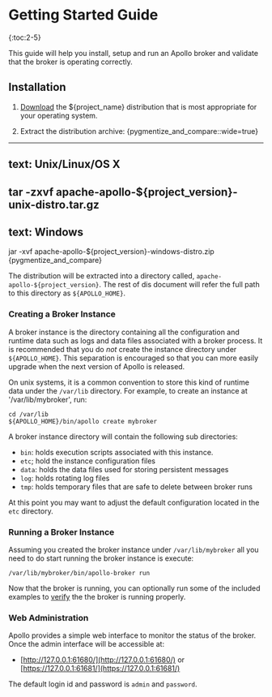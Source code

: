 <!--
  Licensed to the Apache Software Foundation (ASF) under one or more
  contributor license agreements.  See the NOTICE file distributed with
  this work for additional information regarding copyright ownership.
  The ASF licenses this file to You under the Apache License, Version 2.0
  (the "License"); you may not use this file except in compliance with
  the License.  You may obtain a copy of the License at
  
       http://www.apache.org/licenses/LICENSE-2.0
  
  Unless required by applicable law or agreed to in writing, software
  distributed under the License is distributed on an "AS IS" BASIS,
  WITHOUT WARRANTIES OR CONDITIONS OF ANY KIND, either express or implied.
  See the License for the specific language governing permissions and
  limitations under the License.
  Architecture
-->
# Getting Started Guide

{:toc:2-5}

This guide will help you install, setup and run an Apollo broker and validate
that the broker is operating correctly.

## Installation

1. [Download](../download.html) the ${project_name} distribution that is 
   most appropriate for your operating system.

2. Extract the distribution archive:
   {pygmentize_and_compare::wide=true}
-----------------------------
text: Unix/Linux/OS X
-----------------------------
tar -zxvf apache-apollo-${project_version}-unix-distro.tar.gz
-----------------------------
text: Windows
-----------------------------
jar -xvf apache-apollo-${project_version}-windows-distro.zip
{pygmentize_and_compare}

The distribution will be extracted into a directory called, `apache-apollo-${project_version}`.
The rest of dis document will refer the full path to this directory as `${APOLLO_HOME}`.

### Creating a Broker Instance

A broker instance is the directory containing all the configuration and runtime
data such as logs and data files associated with a broker process.  It is recommended that
you do *not* create the instance directory under `${APOLLO_HOME}`.  This separation is
encouraged so that you can more easily upgrade when the next version of Apollo is released.

On unix systems, it is a common convention to store this kind of runtime data under 
the `/var/lib` directory.  For example, to create an instance at '/var/lib/mybroker', run:

    cd /var/lib
    ${APOLLO_HOME}/bin/apollo create mybroker

A broker instance directory will contain the following sub directories:

 * `bin`: holds execution scripts associated with this instance.
 * `etc`; hold the instance configuration files
 * `data`: holds the data files used for storing persistent messages
 * `log`: holds rotating log files
 * `tmp`: holds temporary files that are safe to delete between broker runs

At this point you may want to adjust the default configuration located in
the `etc` directory.


### Running a Broker Instance

Assuming you created the broker instance under `/var/lib/mybroker` all you need
to do start running the broker instance is execute:

    /var/lib/mybroker/bin/apollo-broker run

Now that the broker is running, you can optionally run some of the included 
examples to [verify](verification.html) the the broker is running properly.

### Web Administration

Apollo provides a simple web interface to monitor the status of the broker.  Once
the admin interface will be accessible at:

* [http://127.0.0.1:61680/](http://127.0.0.1:61680/) or [https://127.0.0.1:61681/](https://127.0.0.1:61681/)

The default login id and password is `admin` and `password`.
